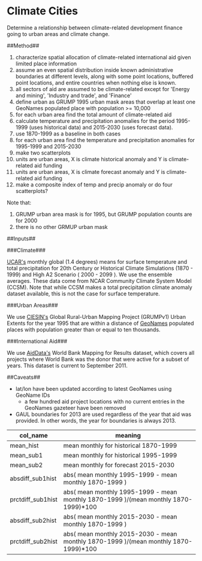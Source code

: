 Climate Cities
==============

Determine a relationship between climate-related development finance going to urban areas and climate change.

##Method##

1. characterize spatial allocation of climate-related international aid given limited place information
  1. assume an even spatial distribution inside known administrative boundaries at different levels, along with some point locations, buffered point locations, and entire countries when nothing else is known.
  1. all sectors of aid are assumed to be climate-related except for 'Energy and mining', 'Industry and trade', and 'Finance'
2. define urban as GRUMP 1995 urban mask areas that overlap at least one GeoNames populated place with population >= 10,000
4. for each urban area find the total amount of climate-related aid
5. calculate temperature and precipitation anomalies for the period 1995-1999 (uses historical data) and 2015-2030 (uses forecast data).
  1. use 1870-1999 as a baseline in both cases
6. for each urban area find the temperature and precipitation anomalies for 1995-1999 and 2015-2030
7. make two scatterplots
  1. units are urban areas, X is climate historical anomaly and Y is climate-related aid funding
  1. units are urban areas, X is climate forecast anomaly and Y is climate-related aid funding
  1. make a composite index of temp and precip anomaly or do four scatterplots?

Note that:
1. GRUMP urban area mask is for 1995, but GRUMP population counts are for 2000
  1. there is no other GRMUP urban mask

##Inputs##

###Climate###

[UCAR's](https://gisclimatechange.ucar.edu/gis-data) monthly global (1.4 degrees) means for surface temperature and total precipitation
for 20th Century or Historical Climate Simulations (1870 - 1999) and High A2 Scenario ( 2000 - 2099 ).
We use the ensemble averages.
These data come from NCAR Community Climate System Model (CCSM).
Note that while CCSM makes a total precipitation climate anomaly dataset available, this is not the case for surface temperature.

###Urban Areas###

We use [CIESIN's](http://sedac.ciesin.columbia.edu/data/sets/browse) Global Rural-Urban Mapping Project (GRUMPv1) Urban Extents for the year 1995 that are within a distance of [GeoNames](geonames.org) populated places with population greater than or equal to ten thousands.

###International Aid###

We use [AidData's](aiddata.org) World Bank Mapping for Results dataset, which covers all projects where World Bank was the donor that were active for a subset of years.
This dataset is current to September 2011.

##Caveats##

* lat/lon have been updated according to latest GeoNames using GeoName IDs
  * a few hundred aid project locations with no current entries in the GeoNames gazeteer have been removed
* GAUL boundaries for 2013 are used regardless of the year that aid was provided.  In other words, the year for boundaries is always 2013.

col_name|meaning
|---|---|
mean_hist|mean monthly for historical 1870-1999
mean_sub1|mean monthly for historical 1995-1999
mean_sub2|mean monthly for forecast 2015-2030
absdiff_sub1hist|abs( mean monthly 1995-1999 - mean monthly 1870-1999 )
prctdiff_sub1hist|abs( mean monthly 1995-1999 - mean monthly 1870-1999 )/(mean monthly 1870-1999)*100
absdiff_sub2hist|abs( mean monthly 2015-2030 - mean monthly 1870-1999 )
prctdiff_sub2hist|abs( mean monthly 2015-2030 - mean monthly 1870-1999 )/(mean monthly 1870-1999)*100
